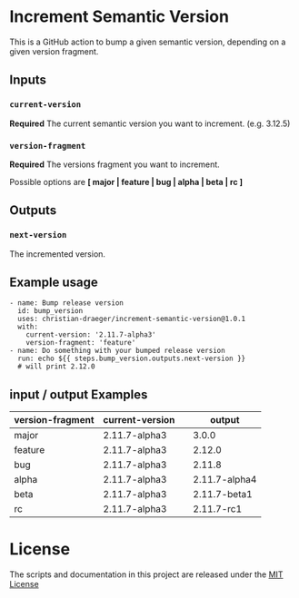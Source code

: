 # Increment Semantic Version

This is a GitHub action to bump a given semantic version, depending on a given version fragment.

## Inputs

### `current-version`

**Required** The current semantic version you want to increment. (e.g. 3.12.5)

### `version-fragment`

**Required** The versions fragment you want to increment.

Possible options are **[ major | feature | bug | alpha | beta | rc ]**

## Outputs

### `next-version`

The incremented version.

## Example usage

    - name: Bump release version
      id: bump_version
      uses: christian-draeger/increment-semantic-version@1.0.1
      with:
        current-version: '2.11.7-alpha3'
        version-fragment: 'feature'
    - name: Do something with your bumped release version
      run: echo ${{ steps.bump_version.outputs.next-version }}
      # will print 2.12.0
      
## input / output Examples

| version-fragment | current-version |   | output        |
| ---------------- | --------------- | - | ------------- |
| major            | 2.11.7-alpha3   |   | 3.0.0         |
| feature          | 2.11.7-alpha3   |   | 2.12.0        |
| bug              | 2.11.7-alpha3   |   | 2.11.8        |
| alpha            | 2.11.7-alpha3   |   | 2.11.7-alpha4 |
| beta             | 2.11.7-alpha3   |   | 2.11.7-beta1  |
| rc               | 2.11.7-alpha3   |   | 2.11.7-rc1    |

# License
The scripts and documentation in this project are released under the [MIT License](LICENSE)
